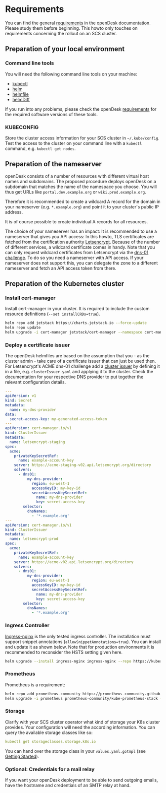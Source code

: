 # Requirements

You can find the general [requirements](https://gitlab.opencode.de/bmi/opendesk/deployment/opendesk/-/blob/main/docs/requirements.md) in the openDesk documentation. Please study them before beginning. This howto only touches on requirements concerning the rollout on an SCS cluster.

## Preparation of your local environment

### Command line tools

You will need the following command line tools on your machine:

- [kubectl](https://kubernetes.io/de/docs/tasks/tools/install-kubectl/)
- [helm](https://helm.sh/)
- [helmfile](https://helmfile.readthedocs.io/en/latest/)
- [helmDiff](https://github.com/databus23/helm-diff)

If you run into any problems, please check the openDesk [requirements](https://gitlab.opencode.de/bmi/opendesk/deployment/opendesk/-/blob/main/docs/requirements.md) for the required software versions of these tools.

### KUBECONFIG

Store the cluster access information for your SCS cluster in `~/.kube/config`. Test the access to the cluster on your command line with a `kubectl` command, e.g. `kubectl get nodes`.

## Preparation of the nameserver

openDesk consists of a number of resources with different virtual host names and subdomains. The proposed procedure deploys openDesk on a subdomain that matches the name of the namespace you choose. You will thus get URLs like `portal.dev.example.org` or `wiki.prod.example.org`.

Therefore it is recommended to create a wildcard A record for the domain in your nameserver (e.g. `*.example.org`) and point it to your cluster's public IP address.

It is of course possible to create individual A records for all resources.

The choice of your nameserver has an impact: It is recommended to use a nameserver that gives you API access: In this howto, TLS certificates are fetched from the certification authority [Letsencrypt](https://letsencrypt.org/). Because of the number of different services, a wildcard certificate comes in handy. Note that you can only request wildcard certificates from Letsencrypt via the [dns-01 challenge](https://letsencrypt.org/docs/challenge-types/). To do so you need a nameserver with API access. If your nameserver does not support this, you can delegate the zone to a different nameserver and fetch an API access token from there.

## Preparation of the Kubernetes cluster

### Install cert-manager

Install cert-manager in your cluster. It is required to include the custom resource definitions (`--set installCRDs=true`).

```bash
helm repo add jetstack https://charts.jetstack.io --force-update
helm repo update
helm upgrade -i cert-manager jetstack/cert-manager --namespace cert-manager --create-namespace --version v1.14.3 --set installCRDs=true
```

### Deploy a certificate issuer

The openDesk helmfiles are based on the assumption that you - as the cluster admin - take care of a certificate issuer that can just be used then. For Letsencrypt's ACME dns-01 challenge add a [cluster issuer](https://cert-manager.io/docs/concepts/issuer/) by defining it in a file, e.g. `clusterIssuer.yaml` and applying it to the cluster. Check the documentation for your respective DNS provider to put together the relevant configuration details.

```yaml
---
apiVersion: v1
kind: Secret
metadata:
  name: my-dns-provider
data:
  secret-access-key: my-generated-access-token
---
apiVersion: cert-manager.io/v1
kind: ClusterIssuer
metadata:
  name: letsencrypt-staging
spec:
  acme:
    privateKeySecretRef:
      name: example-account-key
    server: https://acme-staging-v02.api.letsencrypt.org/directory
    solvers:
      - dns01:
          my-dns-provider:
            region: eu-west-1
            accessKeyID: my-key-id
            secretAccessKeySecretRef:
              name: my-dns-provider
              key: secret-access-key
        selector:
          dnsNames:
            - '*.example.org'
---
apiVersion: cert-manager.io/v1
kind: ClusterIssuer
metadata:
  name: letsencrypt-prod
spec:
  acme:
    privateKeySecretRef:
      name: example-account-key
    server: https://acme-v02.api.letsencrypt.org/directory
    solvers:
      - dns01:
          my-dns-provider:
            region: eu-west-1
            accessKeyID: my-key-id
            secretAccessKeySecretRef:
              name: my-dns-provider
              key: secret-access-key
        selector:
          dnsNames:
            - '*.example.org'
```

### Ingress Controller

[Ingress-nginx](https://github.com/kubernetes/ingress-nginx) is the only tested ingress controller. The installation must support snippet annotations (`allowSnippetAnnotations=true`). You can install and update it as shown below. Note that for production environments it is recommended to reconsider the HSTS setting given here.

```bash
helm upgrade --install ingress-nginx ingress-nginx --repo https://kubernetes.github.io/ingress-nginx  --namespace ingress-nginx --create-namespace --set controller.allowSnippetAnnotations=true --set controller.config.hsts=false
```

### Prometheus

Prometheus is a requirement:

```bash
helm repo add prometheus-community https://prometheus-community.github.io/helm-charts
helm upgrade -i prometheus prometheus-community/kube-prometheus-stack --namespace prometheus --create-namespace
```

### Storage

Clarify with your SCS cluster operator what kind of storage your K8s cluster provides. Your configuration will need the according information. You can query the available storage classes like so:

```yaml
kubectl get storageclasses.storage.k8s.io
```

You can hand over the storage class in your `values.yaml.gotmpl` (see [Getting Started](getting_started.md)).

### Optional: Credentials for a mail relay

If you want your openDesk deployment to be able to send outgoing emails, have the hostname and credentials of an SMTP relay at hand.
